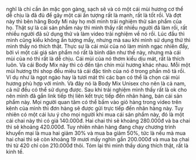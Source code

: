 nghĩ là chỉ cần ăn mặc gọn gàng, sạch sẽ và có một cái mùi hương cơ thể dễ chịu là đã đủ để gây một cái ấn tượng rất là mạnh, rất là tốt rồi. Và đợt này thì bên hãng Body Mi này họ mời mình trải nghiệm thử sản phẩm của họ. Thật sự là cái sản phẩm này thì mình thấy rất nhiều người đã làm rồi, rất nhiều người đã sử dụng thử và làm video trải nghiệm về nó rồi. Lúc đầu thì mình cũng kiểu không ấn tượng mấy, nhưng mà sau khi mình sử dụng thử thì mình thấy nó thích thật. Thực sự là cái mùi của nó làm mình ngạc nhiên đấy, bởi vì một cái giá sản phẩm nó rất là bình dân như thế này, nhưng mà cái mùi của nó thì rất là dễ chịu. Cái mùi của nó thơm kiểu dịu mát, rất là thích luôn. Và cái Body Mix này thì có đến tận chín mùi hương khác nhau. Mỗi một mùi hương thì shop đều miêu tả cái đặc tính của nó ở trong phần mô tả rồi. Ví dụ như là ngọt ngào hay là tươi mát thì các bạn có thể là chọn cái mùi hương phù hợp với mình. Và đây nó là Body Mix Unisex cho nên là cả nam, cả nữ đều có thể sử dụng được. Sau khi trải nghiệm mình thấy rất là ok cho nên mình đã gắn link tiếp thị liên kết trực tiếp đến nhãn hàng, bán cái sản phẩm này. Mọi người quan tâm có thể bấm vào giỏ hàng trong video trên kênh của mình thì đơn hàng sẽ được gửi trực tiếp đến nhãn hàng này. Tuy nhiên có một cái lưu ý cho mọi người khi mua cái sản phẩm này, đó là một cái chai này thì có giá 140.000đ. Hai chai thì sẽ khoảng 280.000đ và ba chai thì sẽ khoảng 420.000đ. Tuy nhiên nhãn hàng đang chạy chương trình khuyến mại là mua hai giảm 30% và mua ba giảm 50%, tức là nếu mà mua hai chai thì sẽ còn khoảng 19 mươi mấy nghìn gần 200.000đ và mua ba chai thì từ 420 chỉ còn 210.000đ thôi. Tóm lại thì mình thấy dùng thích thật, rất là kinh tế.